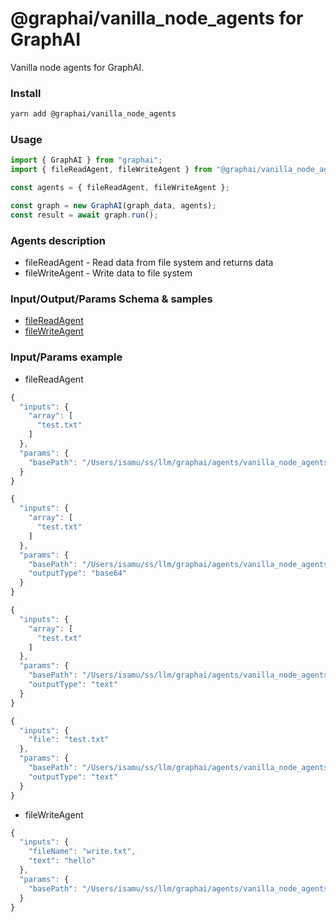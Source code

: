 
# @graphai/vanilla_node_agents for GraphAI

Vanilla node agents for GraphAI.

### Install

```sh
yarn add @graphai/vanilla_node_agents
```


### Usage

```typescript
import { GraphAI } from "graphai";
import { fileReadAgent, fileWriteAgent } from "@graphai/vanilla_node_agents";

const agents = { fileReadAgent, fileWriteAgent };

const graph = new GraphAI(graph_data, agents);
const result = await graph.run();
```

### Agents description
- fileReadAgent - Read data from file system and returns data
- fileWriteAgent - Write data to file system

### Input/Output/Params Schema & samples
 - [fileReadAgent](https://github.com/receptron/graphai/blob/main/docs/agentDocs/fs/fileReadAgent.md)
 - [fileWriteAgent](https://github.com/receptron/graphai/blob/main/docs/agentDocs/fs/fileWriteAgent.md)

### Input/Params example
 - fileReadAgent

```typescript
{
  "inputs": {
    "array": [
      "test.txt"
    ]
  },
  "params": {
    "basePath": "/Users/isamu/ss/llm/graphai/agents/vanilla_node_agents/lib/node_file_agents/../../tests/files/"
  }
}
```


```typescript
{
  "inputs": {
    "array": [
      "test.txt"
    ]
  },
  "params": {
    "basePath": "/Users/isamu/ss/llm/graphai/agents/vanilla_node_agents/lib/node_file_agents/../../tests/files/",
    "outputType": "base64"
  }
}
```


```typescript
{
  "inputs": {
    "array": [
      "test.txt"
    ]
  },
  "params": {
    "basePath": "/Users/isamu/ss/llm/graphai/agents/vanilla_node_agents/lib/node_file_agents/../../tests/files/",
    "outputType": "text"
  }
}
```


```typescript
{
  "inputs": {
    "file": "test.txt"
  },
  "params": {
    "basePath": "/Users/isamu/ss/llm/graphai/agents/vanilla_node_agents/lib/node_file_agents/../../tests/files/",
    "outputType": "text"
  }
}
```

 - fileWriteAgent

```typescript
{
  "inputs": {
    "fileName": "write.txt",
    "text": "hello"
  },
  "params": {
    "basePath": "/Users/isamu/ss/llm/graphai/agents/vanilla_node_agents/lib/node_file_agents/../../tests/files/"
  }
}
```










